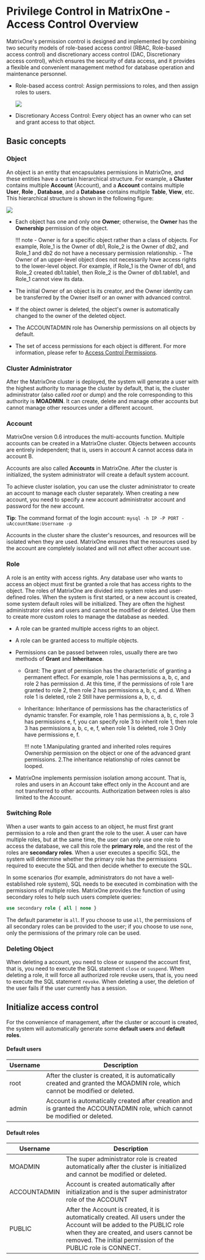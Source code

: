 # Privilege Control in MatrixOne - Access Control Overview

MatrixOne's permission control is designed and implemented by combining two security models of role-based access control (RBAC, Role-based access control) and discretionary access control (DAC, Discretionary access control), which ensures the security of data access, and it provides a flexible and convenient management method for database operation and maintenance personnel.

- Role-based access control: Assign permissions to roles, and then assign roles to users.

   ![](https://github.com/matrixorigin/artwork/blob/main/docs/security/basic-concepts.png?raw=true)

- Discretionary Access Control: Every object has an owner who can set and grant access to that object.

## Basic concepts

### Object

An object is an entity that encapsulates permissions in MatrixOne, and these entities have a certain hierarchical structure. For example, a **Cluster** contains multiple **Account** (Account), and a **Account** contains multiple **User**, **Role** , **Database**, and a **Database** contains multiple **Table**, **View**, etc. This hierarchical structure is shown in the following figure:

![](https://github.com/matrixorigin/artwork/blob/main/docs/security/object.png?raw=true)

- Each object has one and only one **Owner**; otherwise, the **Owner** has the **Ownership** permission of the object.

   !!! note
        - Owner is for a specific object rather than a class of objects. For example, Role_1 is the Owner of db1, Role_2 is the Owner of db2, and Role_1 and db2 do not have a necessary permission relationship.
        - The Owner of an upper-level object does not necessarily have access rights to the lower-level object. For example, if Role_1 is the Owner of db1, and Role_2 created db1.table1, then Role_2 is the Owner of db1.table1, and Role_1 cannot view its data.

- The initial Owner of an object is its creator, and the Owner identity can be transferred by the Owner itself or an owner with advanced control.
- If the object owner is deleted, the object's owner is automatically changed to the owner of the deleted object.
- The ACCOUNTADMIN role has Ownership permissions on all objects by default.
- The set of access permissions for each object is different. For more information, please refer to [Access Control Permissions](access-control.md).

### Cluster Administrator

After the MatrixOne cluster is deployed, the system will generate a user with the highest authority to manage the cluster by default, that is, the cluster administrator (also called *root* or *dump*) and the role corresponding to this authority is **MOADMIN**. It can create, delete and manage other accounts but cannot manage other resources under a different account.

### Account

MatrixOne version 0.6 introduces the multi-accounts function. Multiple accounts can be created in a MatrixOne cluster. Objects between accounts are entirely independent; that is, users in account A cannot access data in account B.

Accounts are also called **Accounts** in MatrixOne. After the cluster is initialized, the system administrator will create a default system account.

To achieve cluster isolation, you can use the cluster administrator to create an account to manage each cluster separately. When creating a new account, you need to specify a new account administrator account and password for the new account.

__Tip__: The command format of the login account: `mysql -h IP -P PORT -uAccountName:Username -p`

Accounts in the cluster share the cluster's resources, and resources will be isolated when they are used. MatrixOne ensures that the resources used by the account are completely isolated and will not affect other account use.

### Role

A role is an entity with access rights. Any database user who wants to access an object must first be granted a role that has access rights to the object. The roles of MatrixOne are divided into system roles and user-defined roles. When the system is first started, or a new account is created, some system default roles will be initialized. They are often the highest administrator roles and users and cannot be modified or deleted. Use them to create more custom roles to manage the database as needed.

- A role can be granted multiple access rights to an object.
- A role can be granted access to multiple objects.
- Permissions can be passed between roles, usually there are two methods of **Grant** and **Inheritance**.

   + Grant: The grant of permission has the characteristic of granting a permanent effect. For example, role 1 has permissions a, b, c, and role 2 has permission d. At this time, if the permissions of role 1 are granted to role 2, then role 2 has permissions a, b, c, and d. When role 1 is deleted, role 2 Still have permissions a, b, c, d.
   + Inheritance: Inheritance of permissions has the characteristics of dynamic transfer. For example, role 1 has permissions a, b, c, role 3 has permissions e, f, you can specify role 3 to inherit role 1, then role 3 has permissions a, b, c, e, f, when role 1 is deleted, role 3 Only have permissions e, f.

     !!! note
          1.Manipulating granted and inherited roles requires Ownership permission on the object or one of the advanced grant permissions.
          2.The inheritance relationship of roles cannot be looped.

- MatrixOne implements permission isolation among account. That is, roles and users in an Account take effect only in the Account and are not transferred to other accounts. Authorization between roles is also limited to the Account.

### Switching Role

When a user wants to gain access to an object, he must first grant permission to a role and then grant the role to the user. A user can have multiple roles, but at the same time, the user can only use one role to access the database, we call this role the **primary role**, and the rest of the roles are **secondary roles**. When a user executes a specific SQL, the system will determine whether the primary role has the permissions required to execute the SQL and then decide whether to execute the SQL.

In some scenarios (for example, administrators do not have a well-established role system), SQL needs to be executed in combination with the permissions of multiple roles. MatrixOne provides the function of using secondary roles to help such users complete queries:

```sql
use secondary role { all | none }
```

The default parameter is `all`. If you choose to use `all`, the permissions of all secondary roles can be provided to the user; if you choose to use `none`, only the permissions of the primary role can be used.

### Deleting Object

When deleting a account, you need to close or suspend the account first, that is, you need to execute the SQL statement `close` or `suspend`.
When deleting a role, it will force all authorized role revoke users, that is, you need to execute the SQL statement `revoke`.
When deleting a user, the deletion of the user fails if the user currently has a session.

## Initialize access control

For the convenience of management, after the cluster or account is created, the system will automatically generate some **default users** and **default roles**.

#### Default users

|	Username| Description|
|---|---|
|root|After the cluster is created, it is automatically created and granted the MOADMIN role, which cannot be modified or deleted.|
|admin|Account is automatically created after creation and is granted the ACCOUNTADMIN role, which cannot be modified or deleted.|

#### Default roles

|	Username| Description|
|---|---|
|MOADMIN|The super administrator role is created automatically after the cluster is initialized and cannot be modified or deleted.|
|ACCOUNTADMIN|Account is created automatically after initialization and is the super administrator role of the ACCOUNT|
|PUBLIC|After the Account is created, it is automatically created. All users under the Account will be added to the PUBLIC role when they are created, and users cannot be removed. The initial permission of the PUBLIC role is CONNECT.|
